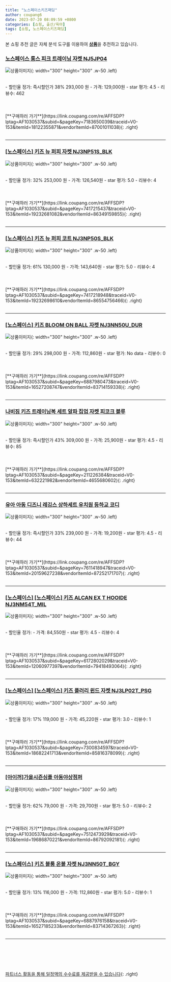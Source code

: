 ```yaml
---
title: "노스페이스키즈패딩"
author: coupang6
date: 2023-07-20 08:09:59 +0800
categories: [쇼핑, 출산/육아]
tags: [쇼핑, 노스페이스키즈패딩]
---
```


본 쇼핑 추천 글은 자체 분석 도구를 이용하여 [**상품**](https://link.coupang.com/a/bao1ui)을 추천하고 있습니다.

### [노스페이스 롱스 피크 트레이닝 자켓 NJ5JP04](https://link.coupang.com/re/AFFSDP?lptag=AF1030537&subid=&pageKey=7183650039&traceid=V0-153&itemId=18122355871&vendorItemId=87001011038)

![상품이미지](https://thumbnail6.coupangcdn.com/thumbnails/remote/230x230ex/image/vendor_inventory/c93e/f6ea92477834dc5b62388773d547e71775c8545d2763fa9e33f8fb3a76f8.jpg){: width="300" height="300" .w-50 .left}


<br>
- 할인율 정가: 즉시할인가 38%  293,000   원
- 가격: 129,000원
- star 평가: 4.5
- 리뷰수: 462
<br>
<br>
<br>
<br>
[**구매하러 가기**](https://link.coupang.com/re/AFFSDP?lptag=AF1030537&subid=&pageKey=7183650039&traceid=V0-153&itemId=18122355871&vendorItemId=87001011038){: .right}
<br>
<br>

---

### [[노스페이스] 키즈 뉴 퍼피 자켓 NJ3NP51S_BLK](https://link.coupang.com/re/AFFSDP?lptag=AF1030537&subid=&pageKey=7417215437&traceid=V0-153&itemId=19232681082&vendorItemId=86349159855)

![상품이미지](https://thumbnail10.coupangcdn.com/thumbnails/remote/230x230ex/image/vendor_inventory/f17d/5474f34927738e4667b1a4bec0f5f363fddafc41700c302cf8b47682687e.jpg){: width="300" height="300" .w-50 .left}


<br>
- 할인율 정가: 32%  253,000   원
- 가격: 126,540원
- star 평가: 5.0
- 리뷰수: 4
<br>
<br>
<br>
<br>
[**구매하러 가기**](https://link.coupang.com/re/AFFSDP?lptag=AF1030537&subid=&pageKey=7417215437&traceid=V0-153&itemId=19232681082&vendorItemId=86349159855){: .right}
<br>
<br>

---

### [[노스페이스] 키즈 뉴 퍼피 코트 NJ3NP50S_BLK](https://link.coupang.com/re/AFFSDP?lptag=AF1030537&subid=&pageKey=7417218948&traceid=V0-153&itemId=19232698610&vendorItemId=86554756466)

![상품이미지](https://thumbnail7.coupangcdn.com/thumbnails/remote/230x230ex/image/vendor_inventory/4767/76927ab7798e4abbf111b32e6596723f32014bf2a01edb62fc40d8ccef11.jpg){: width="300" height="300" .w-50 .left}


<br>
- 할인율 정가: 61%  130,000   원
- 가격: 143,640원
- star 평가: 5.0
- 리뷰수: 4
<br>
<br>
<br>
<br>
[**구매하러 가기**](https://link.coupang.com/re/AFFSDP?lptag=AF1030537&subid=&pageKey=7417218948&traceid=V0-153&itemId=19232698610&vendorItemId=86554756466){: .right}
<br>
<br>

---

### [[노스페이스] 키즈 BLOOM ON BALL 자켓 NJ3NN50U_DUR](https://link.coupang.com/re/AFFSDP?lptag=AF1030537&subid=&pageKey=6887980473&traceid=V0-153&itemId=16527208747&vendorItemId=83714159338)

![상품이미지](https://thumbnail8.coupangcdn.com/thumbnails/remote/230x230ex/image/vendor_inventory/7197/6a9c9915d412ca1e22a40ee2988332c0a18fa473c3e2eeae119e330c5de6.jpg){: width="300" height="300" .w-50 .left}


<br>
- 할인율 정가: 29%  298,000   원
- 가격: 112,860원
- star 평가: No data
- 리뷰수: 0
<br>
<br>
<br>
<br>
[**구매하러 가기**](https://link.coupang.com/re/AFFSDP?lptag=AF1030537&subid=&pageKey=6887980473&traceid=V0-153&itemId=16527208747&vendorItemId=83714159338){: .right}
<br>
<br>

---

### [나비짐 키즈 트레이닝복 세트 알파 집업 자켓 피코크 블루](https://link.coupang.com/re/AFFSDP?lptag=AF1030537&subid=&pageKey=211226384&traceid=V0-153&itemId=632221982&vendorItemId=4655680602)

![상품이미지](https://thumbnail10.coupangcdn.com/thumbnails/remote/230x230ex/image/vendor_inventory/19fe/095aff0a747931b6d18c34976c218cdbecea485005233a87bec77bef870e.jpg){: width="300" height="300" .w-50 .left}


<br>
- 할인율 정가: 즉시할인가 43%  309,000   원
- 가격: 25,900원
- star 평가: 4.5
- 리뷰수: 85
<br>
<br>
<br>
<br>
[**구매하러 가기**](https://link.coupang.com/re/AFFSDP?lptag=AF1030537&subid=&pageKey=211226384&traceid=V0-153&itemId=632221982&vendorItemId=4655680602){: .right}
<br>
<br>

---

### [유아 아동 디즈니 레깅스 상하세트 유치원 등하교 코디](https://link.coupang.com/re/AFFSDP?lptag=AF1030537&subid=&pageKey=7611418947&traceid=V0-153&itemId=20159627238&vendorItemId=87252171707)

![상품이미지](https://thumbnail6.coupangcdn.com/thumbnails/remote/230x230ex/image/vendor_inventory/a048/03372592193992ce4c55ce84ded3b09f844cd710e67fa061fd11be7a9a0b.jpg){: width="300" height="300" .w-50 .left}


<br>
- 할인율 정가: 즉시할인가 33%  239,000   원
- 가격: 19,200원
- star 평가: 4.5
- 리뷰수: 44
<br>
<br>
<br>
<br>
[**구매하러 가기**](https://link.coupang.com/re/AFFSDP?lptag=AF1030537&subid=&pageKey=7611418947&traceid=V0-153&itemId=20159627238&vendorItemId=87252171707){: .right}
<br>
<br>

---

### [[노스페이스] [노스페이스] 키즈 ALCAN EX T HOOIDE NJ3NM54T_MIL](https://link.coupang.com/re/AFFSDP?lptag=AF1030537&subid=&pageKey=6172802029&traceid=V0-153&itemId=12060977397&vendorItemId=79418493064)

![상품이미지](https://thumbnail8.coupangcdn.com/thumbnails/remote/230x230ex/image/vendor_inventory/eff5/cddaba00c10b4426dfdf399b8634235eaa3caaa614b90229aa79986a3f12.jpg){: width="300" height="300" .w-50 .left}


<br>
- 할인율 정가: 
- 가격: 84,550원
- star 평가: 4.5
- 리뷰수: 4
<br>
<br>
<br>
<br>
[**구매하러 가기**](https://link.coupang.com/re/AFFSDP?lptag=AF1030537&subid=&pageKey=6172802029&traceid=V0-153&itemId=12060977397&vendorItemId=79418493064){: .right}
<br>
<br>

---

### [[노스페이스] [노스페이스] 키즈 플러리 윈드 자켓 NJ3LP02T_PSG](https://link.coupang.com/re/AFFSDP?lptag=AF1030537&subid=&pageKey=7300834597&traceid=V0-153&itemId=18682241713&vendorItemId=85816378099)

![상품이미지](https://thumbnail6.coupangcdn.com/thumbnails/remote/230x230ex/image/vendor_inventory/4691/a525ac7f5863a6fedcf44ba55e386f27f4c28f24bd344f9af1cde842601f.jpg){: width="300" height="300" .w-50 .left}


<br>
- 할인율 정가: 17%  119,000   원
- 가격: 45,220원
- star 평가: 3.0
- 리뷰수: 1
<br>
<br>
<br>
<br>
[**구매하러 가기**](https://link.coupang.com/re/AFFSDP?lptag=AF1030537&subid=&pageKey=7300834597&traceid=V0-153&itemId=18682241713&vendorItemId=85816378099){: .right}
<br>
<br>

---

### [[아이꺼]가을시즌심플 아동야상점퍼](https://link.coupang.com/re/AFFSDP?lptag=AF1030537&subid=&pageKey=7512473929&traceid=V0-153&itemId=19686870221&vendorItemId=86792092181)

![상품이미지](https://thumbnail7.coupangcdn.com/thumbnails/remote/230x230ex/image/vendor_inventory/9c79/0767baa2652edc1b5ba21cfa64f5aa1ecf5ee7d9e3a57ff32ee6a6f1ae99.jpg){: width="300" height="300" .w-50 .left}


<br>
- 할인율 정가: 62%  79,000   원
- 가격: 29,700원
- star 평가: 5.0
- 리뷰수: 2
<br>
<br>
<br>
<br>
[**구매하러 가기**](https://link.coupang.com/re/AFFSDP?lptag=AF1030537&subid=&pageKey=7512473929&traceid=V0-153&itemId=19686870221&vendorItemId=86792092181){: .right}
<br>
<br>

---

### [[노스페이스] 키즈 블룸 온볼 자켓 NJ3NN50T_BGY](https://link.coupang.com/re/AFFSDP?lptag=AF1030537&subid=&pageKey=6887976158&traceid=V0-153&itemId=16527185233&vendorItemId=83714367263)

![상품이미지](https://thumbnail8.coupangcdn.com/thumbnails/remote/230x230ex/image/vendor_inventory/2848/23d7ad44f2fcc615f029c17ed4b080fd56f2ca34f9df15870af593b0dd05.jpg){: width="300" height="300" .w-50 .left}


<br>
- 할인율 정가: 13%  116,000   원
- 가격: 112,860원
- star 평가: 5.0
- 리뷰수: 1
<br>
<br>
<br>
<br>
[**구매하러 가기**](https://link.coupang.com/re/AFFSDP?lptag=AF1030537&subid=&pageKey=6887976158&traceid=V0-153&itemId=16527185233&vendorItemId=83714367263){: .right}
<br>
<br>

---
<br><br><br><br><br> [파트너스 활동을 통해 일정액의 수수료를 제공받을 수 있습니다](https://link.coupang.com/a/bao1ui){: .right}